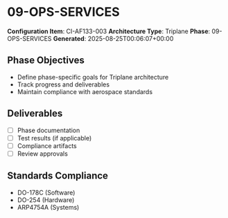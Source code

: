 # 09-OPS-SERVICES

**Configuration Item**: CI-AF133-003
**Architecture Type**: Triplane
**Phase**: 09-OPS-SERVICES
**Generated**: 2025-08-25T00:06:07+00:00

## Phase Objectives
- Define phase-specific goals for Triplane architecture
- Track progress and deliverables
- Maintain compliance with aerospace standards

## Deliverables
- [ ] Phase documentation
- [ ] Test results (if applicable)
- [ ] Compliance artifacts
- [ ] Review approvals

## Standards Compliance
- DO-178C (Software)
- DO-254 (Hardware)
- ARP4754A (Systems)
